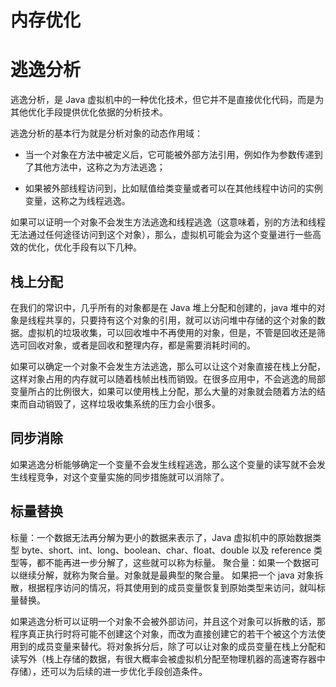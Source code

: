 # 内存优化

# 逃逸分析

逃逸分析，是 Java 虚拟机中的一种优化技术，但它并不是直接优化代码，而是为其他优化手段提供优化依据的分析技术。

逃逸分析的基本行为就是分析对象的动态作用域：

- 当一个对象在方法中被定义后，它可能被外部方法引用，例如作为参数传递到了其他方法中，这称之为方法逃逸；

- 如果被外部线程访问到，比如赋值给类变量或者可以在其他线程中访问的实例变量，这称之为线程逃逸。

如果可以证明一个对象不会发生方法逃逸和线程逃逸（这意味着，别的方法和线程无法通过任何途径访问到这个对象），那么，虚拟机可能会为这个变量进行一些高效的优化，优化手段有以下几种。

## 栈上分配

在我们的常识中，几乎所有的对象都是在 Java 堆上分配和创建的，java 堆中的对象是线程共享的，只要持有这个对象的引用，就可以访问堆中存储的这个对象的数据。虚拟机的垃圾收集，可以回收堆中不再使用的对象，但是，不管是回收还是筛选可回收对象，或者是回收和整理内存，都是需要消耗时间的。

如果可以确定一个对象不会发生方法逃逸，那么可以让这个对象直接在栈上分配，这样对象占用的内存就可以随着栈帧出栈而销毁。在很多应用中，不会逃逸的局部变量所占的比例很大，如果可以使用栈上分配，那么大量的对象就会随着方法的结束而自动销毁了，这样垃圾收集系统的压力会小很多。

## 同步消除

如果逃逸分析能够确定一个变量不会发生线程逃逸，那么这个变量的读写就不会发生线程竞争，对这个变量实施的同步措施就可以消除了。

## 标量替换

标量：一个数据无法再分解为更小的数据来表示了，Java 虚拟机中的原始数据类型 byte、short、int、long、boolean、char、float、double 以及 reference 类型等，都不能再进一步分解了，这些就可以称为标量。
聚合量：如果一个数据可以继续分解，就称为聚合量。对象就是最典型的聚合量。
如果把一个 java 对象拆散，根据程序访问的情况，将其使用到的成员变量恢复到原始类型来访问，就叫标量替换。

如果逃逸分析可以证明一个对象不会被外部访问，并且这个对象可以拆散的话，那程序真正执行时将可能不创建这个对象，而改为直接创建它的若干个被这个方法使用到的成员变量来替代。将对象拆分后，除了可以让对象的成员变量在栈上分配和读写外（栈上存储的数据，有很大概率会被虚拟机分配至物理机器的高速寄存器中存储），还可以为后续的进一步优化手段创造条件。
